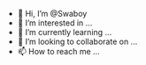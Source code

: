 - 👋 Hi, I’m @Swaboy
- 👀 I’m interested in ...
- 🌱 I’m currently learning ...
- 💞️ I’m looking to collaborate on ...
- 📫 How to reach me ...

<!---
Swaboy/Swaboy is a ✨ special ✨ repository because its `README.md` (this file) appears on your GitHub profile.
You can click the Preview link to take a look at your changes.
--->
